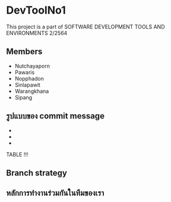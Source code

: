 # DevToolNo1
This project is a part of SOFTWARE DEVELOPMENT TOOLS AND ENVIRONMENTS 2/2564

## Members
- Nutchayaporn
- Pawaris
- Nopphadon
- Sinlapawit
- Warangkhana
- Sipang


## รูปแบบของ commit message
*
*
*

TABLE !!!
## Branch strategy


## หลักการทำงานร่วมกันในทีมของเรา
